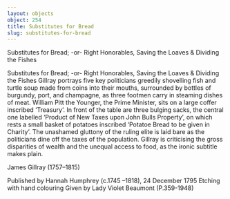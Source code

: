 ```yaml
---
layout: objects
object: 254
title: Substitutes for Bread
slug: substitutes-for-bread
---
```

Substitutes for Bread; -or- Right Honorables, Saving the Loaves &amp; Dividing the Fishes

Substitutes for Bread; -or- Right Honorables, Saving the Loaves &amp; Dividing the Fishes  Gillray portrays five key politicians greedily shovelling fish and turtle soup made from coins into their mouths, surrounded by bottles of burgundy, port, and champagne, as three footmen carry in steaming dishes of meat.  William Pitt the Younger, the Prime Minister,  sits on a large coffer inscribed ‘Treasury’.  In front of the table are three bulging sacks, the central one labelled ‘Product of New Taxes upon John Bulls Property’, on which rests a small basket of potatoes inscribed ‘Potatoe Bread to be given in Charity’. The unashamed gluttony of the ruling elite is laid bare as the politicians dine off the taxes of the population. Gillray is criticising the gross disparities of wealth and the unequal access to food, as the ironic subtitle makes plain.

James Gillray (1757–1815)  

Published by Hannah Humphrey (c.1745 –1818), 24 December 1795  Etching with hand colouring  Given by Lady Violet Beaumont (P.359-1948)

